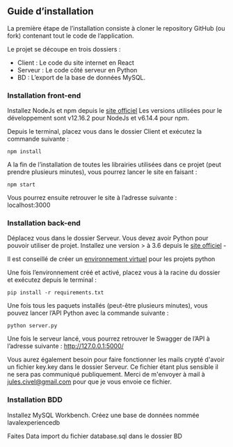 
## Guide d’installation 

La première étape de l’installation consiste à cloner le repository GitHub (ou fork) contenant tout le code de l’application.  

Le projet se découpe en trois dossiers : 

- Client : Le code du site internet en React 
- Serveur : Le code côté serveur en Python
- BD : L’export de la base de données MySQL.



### Installation front-end

Installez NodeJs  et npm depuis le [site officiel](https://nodejs.org/fr/download/)
Les versions utilisées pour le développement sont v12.16.2 pour NodeJs et v6.14.4 pour npm.  

Depuis le terminal, placez vous dans le dossier Client et exécutez la commande suivante :

    npm install

A la fin de l’installation de toutes les librairies utilisées dans ce projet (peut prendre plusieurs minutes), vous pourrez lancer le site en faisant :

    npm start

Vous pourrez ensuite retrouver le site à l’adresse suivante :  
localhost:3000

### Installation back-end

Déplacez vous dans le dossier Serveur. 
Vous devez avoir Python pour pouvoir utiliser de projet. Installez une version > à 3.6 depuis le [site officiel](https://www.python.org/downloads/ ) - 

Il est conseillé de créer un [environnement virtuel](https://docs.python.org/fr/3/library/venv.html) pour les projets python 

Une fois l’environnement créé et activé, placez vous à la racine du dossier et exécutez depuis le terminal :

    pip install -r requirements.txt

Une fois tous les paquets installés (peut-être plusieurs minutes), vous pouvez lancer l’API Python avec la commande suivante :

    python server.py

Une fois le serveur lancé, vous pourrez retrouver le Swagger de l’API à l’adresse suivante :
 http://127.0.0.1:5000/


Vous aurez également besoin pour faire fonctionner les mails crypté d'avoir un fichier key.key dans le dossier Serveur. 
Ce fichier étant plus sensible il ne sera pas communiqué publiquement. Merci de m'envoyer à mail à jules.civel@gmail.com pour que
je vous envoie ce fichier.

### Installation BDD

Installez MySQL Workbench.
Créez une base de données nommée lavalexperiencedb

Faites Data import du fichier database.sql dans le dossier BD

